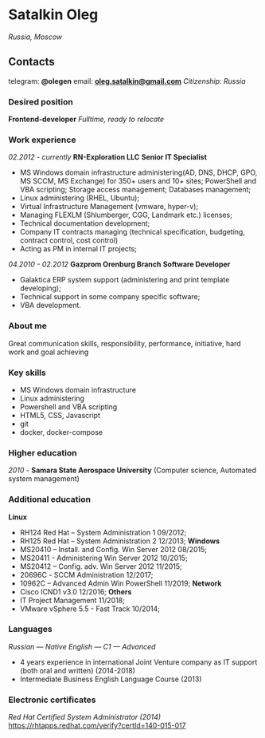 # Satalkin Oleg
*Russia, Moscow*
## Contacts
telegram: **@olegen**
email: **oleg.satalkin@gmail.com**
*Citizenship: Russia*
### Desired position
**Frontend-developer**
*Fulltime, ready to relocate*
### Work experience
*02.2012 - currently*
**RN-Exploration LLC**
**Senior IT Specialist**
- MS Windows domain infrastructure administering(AD, DNS, DHCP, GPO, MS SCCM, MS Exchange) for 350+ users and 10+ sites; PowerShell and VBA scripting; Storage access management; Databases management;
- Linux administering (RHEL, Ubuntu);
- Virtual Infrastructure Management (vmware, hyper-v);
- Managing FLEXLM (Shlumberger, CGG, Landmark etc.) licenses;
- Technical documentation development;
- Company IT contracts managing (technical specification, budgeting, contract control, cost control)
- Acting as PM in internal IT projects;

*04.2010 - 02.2012*
**Gazprom Orenburg Branch**
**Software Developer**
- Galaktica ERP system support (administering and print template developing);
- Technical support in some company specific software;
- VBA development.
### About me
Great communication skills, responsibility, performance, initiative, hard work and goal achieving
### Key skills
* MS Windows domain infrastructure
* Linux administering
* Powershell and VBA scripting
* HTML5, CSS, Javascript
* git
* docker, docker-compose
### Higher education
*2010* - **Samara State Aerospace University**
(Computer science, Automated system management)
### Additional education
**Linux**
* RH124 Red Hat – System Administration 1 09/2012;
* RH125 Red Hat – System Administration 2 12/2013;
**Windows**
* MS20410 – Install. and Config. Win Server 2012 08/2015;
* MS20411 - Administering Win Server 2012 10/2015;
* MS20412 – Config. adv. Win Server 2012 11/2015;
* 20696С - SCCM Administration 12/2017;
* 10962C – Advanced Admin Win PowerShell 11/2019;
**Network**
* Cisco ICND1 v3.0 12/2016;
**Others**
* IT Project Management 11/2018;
* VMware vSphere 5.5 - Fast Track 10/2014;	

### Languages
*Russian — Native*
*English — C1 — Advanced*
* 4 years experience in international Joint Venture company as IT support (both oral and written) (2014-2018)
* Intermediate Business English Language Course (2013)

### Electronic certificates
*Red Hat Certified System Administrator (2014)*
https://rhtapps.redhat.com/verify?certId=140-015-017